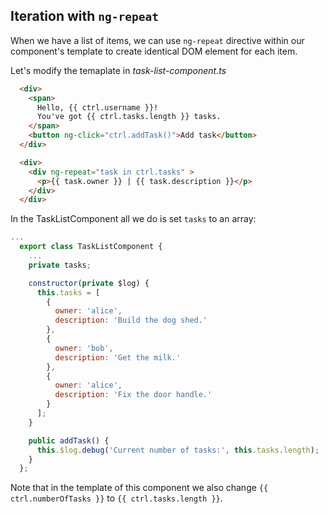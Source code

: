 ## Iteration with `ng-repeat`

When we have a list of items, we can use `ng-repeat` directive within our component's template to create identical DOM element for each item.

Let's modify the temaplate in *task-list-component.ts*

```html
  <div>
    <span>
      Hello, {{ ctrl.username }}!
      You've got {{ ctrl.tasks.length }} tasks.
    </span>
    <button ng-click="ctrl.addTask()">Add task</button>
  </div>

  <div>
    <div ng-repeat="task in ctrl.tasks" >
      <p>{{ task.owner }} | {{ task.description }}</p>
    </div>
  </div>
```

In the TaskListComponent all we do is set `tasks` to an array:

```javascript
...
  export class TaskListComponent {
    ...
    private tasks;

    constructor(private $log) {
      this.tasks = [
        {
          owner: 'alice',
          description: 'Build the dog shed.'
        },
        {
          owner: 'bob',
          description: 'Get the milk.'
        },
        {
          owner: 'alice',
          description: 'Fix the door handle.'
        }
      ];
    }

    public addTask() {
      this.$log.debug('Current number of tasks:', this.tasks.length);
    }
  };
```

Note that in the template of this component we also change `{{ ctrl.numberOfTasks }}` to `{{ ctrl.tasks.length }}`.
